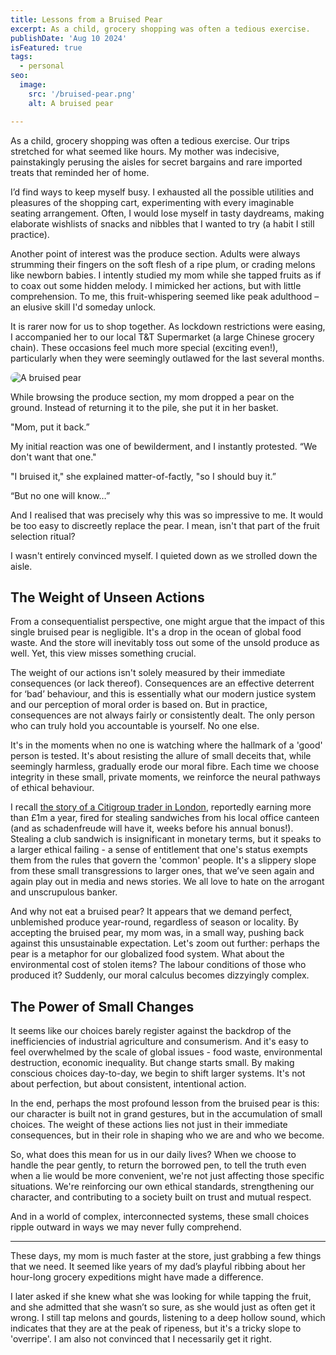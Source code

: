 ```yaml
---
title: Lessons from a Bruised Pear
excerpt: As a child, grocery shopping was often a tedious exercise.
publishDate: 'Aug 10 2024'
isFeatured: true
tags:
  - personal
seo:
  image: 
    src: '/bruised-pear.png'
    alt: A bruised pear

---
```

As a child, grocery shopping was often a tedious exercise.
Our trips stretched for what seemed like hours. My mother was indecisive, painstakingly perusing the aisles for secret bargains and rare imported treats that reminded her of home. 

I’d find ways to keep myself busy. I exhausted all the possible utilities and pleasures of the shopping cart, experimenting with every imaginable seating arrangement. Often, I would lose myself in tasty daydreams, making elaborate wishlists of snacks and nibbles that I wanted to try (a habit I still practice).

Another point of interest was the produce section. Adults were always strumming their fingers on the soft flesh of a ripe plum, or crading melons like newborn babies. I intently studied my mom while she tapped fruits as if to coax out some hidden melody. I mimicked her actions, but with little comprehension. To me, this fruit-whispering seemed like peak adulthood – an elusive skill I'd someday unlock.

It is rarer now for us to shop together. As lockdown restrictions were easing, I accompanied her to our local T&T Supermarket (a large Chinese grocery chain). These occasions feel much more special (exciting even!), particularly when they were seemingly outlawed for the last several months.

<img src="/bruised-pear.png" alt="A bruised pear" style="border-radius: 10px;">

While browsing the produce section, my mom dropped a pear on the ground. Instead of returning it to the pile, she put it in her basket.

"Mom, put it back.”

My initial reaction was one of bewilderment, and I instantly protested. “We don't want that one."

"I bruised it," she explained matter-of-factly, "so I should buy it.”

“But no one will know…”

And I realised that was precisely why this was so impressive to me. It would be too easy to discreetly replace the pear. I mean, isn't that part of the fruit selection ritual?

I wasn't entirely convinced myself. I quieted down as we strolled down the aisle.

## The Weight of Unseen Actions
From a consequentialist perspective, one might argue that the impact of this single bruised pear is negligible. It's a drop in the ocean of global food waste. And the store will inevitably toss out some of the unsold produce as well. Yet, this view misses something crucial.

The weight of our actions isn't solely measured by their immediate consequences (or lack thereof). Consequences are an effective deterrent for ‘bad’ behaviour, and this is essentially what our modern justice system and our perception of moral order is based on. But in practice, consequences are not always fairly or consistently dealt. The only person who can truly hold you accountable is yourself. No one else. 

It's in the moments when no one is watching where the hallmark of a 'good' person is tested. It's about resisting the allure of small deceits that, while seemingly harmless, gradually erode our moral fibre. Each time we choose integrity in these small, private moments, we reinforce the neural pathways of ethical behaviour.

I recall [the story of a Citigroup trader in London](https://www.bbc.co.uk/news/business-51369410), reportedly earning more than £1m a year, fired for stealing sandwiches from his local office canteen (and as schadenfreude will have it, weeks before his annual bonus!). Stealing a club sandwich is insignificant in monetary terms, but it speaks to a larger ethical failing - a sense of entitlement that one's status exempts them from the rules that govern the 'common' people. It's a slippery slope from these small transgressions to larger ones, that we’ve seen again and again play out in media and news stories. We all love to hate on the arrogant and unscrupulous banker.

And why not eat a bruised pear? It appears that we demand perfect, unblemished produce year-round, regardless of season or locality. By accepting the bruised pear, my mom was, in a small way, pushing back against this unsustainable expectation. Let's zoom out further: perhaps the pear is a metaphor for our globalized food system. What about the environmental cost of stolen items? The labour conditions of those who produced it? Suddenly, our moral calculus becomes dizzyingly complex.

## The Power of Small Changes
It seems like our choices barely register against the backdrop of the inefficiencies of industrial agriculture and consumerism. And it's easy to feel overwhelmed by the scale of global issues - food waste, environmental destruction, economic inequality. But change starts small. By making conscious choices day-to-day, we begin to shift larger systems. It's not about perfection, but about consistent, intentional action.

In the end, perhaps the most profound lesson from the bruised pear is this: our character is built not in grand gestures, but in the accumulation of small choices. The weight of these actions lies not just in their immediate consequences, but in their role in shaping who we are and who we become.

So, what does this mean for us in our daily lives? When we choose to handle the pear gently, to return the borrowed pen, to tell the truth even when a lie would be more convenient, we're not just affecting those specific situations. We're reinforcing our own ethical standards, strengthening our character, and contributing to a society built on trust and mutual respect.

And in a world of complex, interconnected systems, these small choices ripple outward in ways we may never fully comprehend.

<hr class="w-33" style="margin-bottom: 0.5em;"/>  

These days, my mom is much faster at the store, just grabbing a few things that we need. It seemed like years of my dad’s playful ribbing about her hour-long grocery expeditions might have made a difference.

I later asked if she knew what she was looking for while tapping the fruit, and she admitted that she wasn’t so sure, as she would just as often get it wrong. I still tap melons and gourds, listening to a deep hollow sound, which indicates that they are at the peak of ripeness, but it's a tricky slope to 'overripe'. I am also not convinced that I necessarily get it right.

